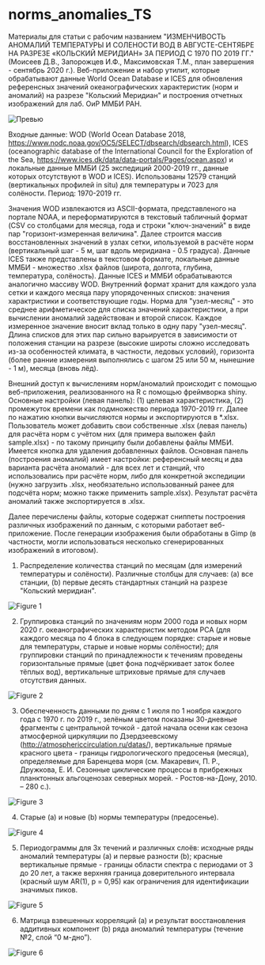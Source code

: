 # norms_anomalies_TS

Материалы для статьи с рабочим названием "ИЗМЕНЧИВОСТЬ АНОМАЛИЙ ТЕМПЕРАТУРЫ И СОЛЕНОСТИ ВОД В АВГУСТЕ-СЕНТЯБРЕ НА РАЗРЕЗЕ «КОЛЬСКИЙ МЕРИДИАН» ЗА ПЕРИОД С 1970 ПО 2019 ГГ." (Моисеев Д.В., Запорожцев И.Ф., Максимовская Т.М., план завершения - сентябрь 2020 г.). Веб-приложение и набор утилит, которые обрабатывают данные World Ocean Database и ICES для обновления референсных значений океанографических характеристик (норм и аномалий) на разрезе "Кольский Меридиан" и построения отчетных изображений для лаб. ОиР ММБИ РАН. 

![Превью](https://github.com/ZifRD/norms_anomalies_TS/blob/master/pics/Area.png)

Входные данные: WOD (World Ocean Database 2018, https://www.nodc.noaa.gov/OC5/SELECT/dbsearch/dbsearch.html), ICES (oceanographic database of the International Council for the Exploration of the Sea, https://www.ices.dk/data/data-portals/Pages/ocean.aspx) и локальные данные ММБИ (25 экспедиций 2000-2019 гг., данные которых отсутствуют в WOD и ICES). Использованы 12579 станций (вертикальных профилей in situ) для температуры и 7023 для солёности. Период: 1970-2019 гг.

Значения WOD извлекаются из ASCII-формата, представленого на портале NOAA, и переформатируются в текстовый табличный формат (CSV со столбцами для месяца, года и строки "ключ-значений" в виде пар "горизонт-измеренная величина". Далее строится массив восстановленных значений в узлах сетки, ипользуемой в расчёте норм (вертикальный шаг - 5 м, шаг вдоль меридиана - 0.5 градуса). Данные ICES также представлены в текстовом формате, локальные данные ММБИ - множество .xlsx файлов (широта, долгота, глубина, температура, солёность). Данные ICES и ММБИ обрабатываются аналогично массиву WOD. Внутренний формат хранит для каждого узла сетки и каждого месяца пару упорядоченных списков: значения характристики и соответствующие годы. Норма для "узел-месяц" - это среднее арифметическое для списка значений характеристики, а при вычислении аномалий задействован и второй список. Каждое измеренное значение вносит вклад только в одну пару "узел-месяц". Длина списков для этих пар сильно варьируется в зависимости от положения станции на разрезе (высокие широты сложно исследовать из-за особенностей климата, в частности, ледовых условий), горизонта (более ранние измерения выполнялись с шагом 25 или 50 м, нынешние - 1 м), месяца (вновь лёд).

Внешний доступ к вычислениям норм/аномалий происходит с помощью веб-приложения, реализованного на R с помощью фреймворка shiny. Основные настройки (левая панель): (1) целевая характеристика, (2) промежуток времени как подмножество периода 1970-2019 гг. Далее по нажатию кнопки вычисляются нормы и экспортируются в *.xlsx. Пользователь может добавить свои собственные .xlsx (левая панель) для расчёта норм с учётом них (для примера выложен файл sample.xlsx) - по такому принципу были добавлены файлы ММБИ. Имеется кнопка для удаления добавленных файлов. Основная панель (построения аномалий) имеет настройки: референсный месяц и два варианта расчёта аномалий - для всех лет и станций, что использовались при расчёте норм, либо для конкретной экспедиции (нужно загрузить .xlsx, необязательно использованный ранее для подсчёта норм; можно также применить sample.xlsx). Результат расчёта аномалий также экспортируется в .xlsx.

Далее перечислены файлы, которые содержат сниппеты построения различных изображений по данным, с которыми работает веб-приложение. После генерации изображения были обработаны в Gimp (в частности, могли использоваться несколько сгенерированных изображений в итоговом). 

1. Распределение количества станций по месяцам (для измерений температуры и солёности). Различные столбцы для случаев: (a) все станции, (b) первые десять стандартных станций на разрезе "Кольский меридиан".

![Figure 1](https://github.com/ZifRD/norms_anomalies_TS/blob/master/pics/Figure%201.PNG)

2. Группировка станций по значениям норм 2000 года и новых норм 2020 г. океанографических характеристик методом PCA (для каждого месяца по 4 блока в следующем порядке: старые и новые для температуры, старые и новые нормы солёности); для группировки станций по принадлежности к течениям проведены горизонтальные прямые (цвет фона подчёркивает заток более тёплых вод), вертикальные штриховые прямые для случаев отсутствия данных.

![Figure 2](https://github.com/ZifRD/norms_anomalies_TS/blob/master/pics/Figure%202.PNG)

3. Обеспеченность данными по дням с 1 июля по 1 ноября каждого года с 1970 г. по 2019 г., зелёным цветом показаны 30-дневные фрагменты с центральной точкой - датой начала осени как сезона атмосферной циркуляции по Дзердзеевскому (http://atmosphericcirculation.ru/datas/), вертикальные прямые красного цвета - границы гидрологического предосенья (месяца), определяемые для Баренцева моря (см. Макаревич, П. Р., Дружкова, Е. И. Сезонные циклические процессы в прибрежных планктонных альгоценозах северных морей. - Ростов-на-Дону, 2010. – 280 с.).

![Figure 3](https://github.com/ZifRD/norms_anomalies_TS/blob/master/pics/Figure%203.PNG)

4. Старые (a) и новые (b) нормы температуры (предосенье). 

![Figure 4](https://github.com/ZifRD/norms_anomalies_TS/blob/master/pics/Figure%204.PNG)

5. Периодограммы для 3х течений и различных слоёв: исходные ряды аномалий температуры (a) и первые разности (b); красные вертикальные прямые - границы области спектра с периодами от 3 до 20 лет, а также верхняя граница доверительного интервала (красный шум AR(1), p = 0,95) как ограничения для идентификации значимых пиков.

![Figure 5](https://github.com/ZifRD/norms_anomalies_TS/blob/master/pics/Figure%205.PNG)

6. Матрица взвешенных корреляций (a) и результат восстановления аддитивных компонент (b) ряда аномалий температуры (течение №2, слой “0 м-дно”).

![Figure 6](https://github.com/ZifRD/norms_anomalies_TS/blob/master/pics/Figure%206.PNG)


